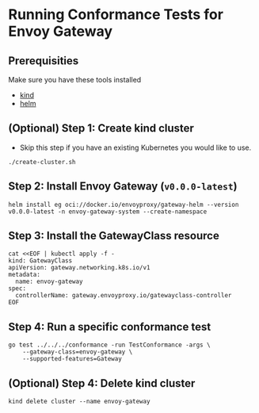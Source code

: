 # Running Conformance Tests for Envoy Gateway

## Prerequisities

Make sure you have these tools installed

* [kind](https://kind.sigs.k8s.io/docs/user/quick-start/#installation)
* [helm](https://helm.sh/docs/intro/install/)

## (Optional) Step 1: Create kind cluster

* Skip this step if you have an existing Kubernetes you would like to use.

```shell script
./create-cluster.sh
```

## Step 2: Install Envoy Gateway (`v0.0.0-latest`)

```shell script
helm install eg oci://docker.io/envoyproxy/gateway-helm --version v0.0.0-latest -n envoy-gateway-system --create-namespace
```

## Step 3: Install the GatewayClass resource

```shell script
cat <<EOF | kubectl apply -f -
kind: GatewayClass
apiVersion: gateway.networking.k8s.io/v1
metadata:
  name: envoy-gateway
spec:
  controllerName: gateway.envoyproxy.io/gatewayclass-controller
EOF
```

## Step 4: Run a specific conformance test

```shell script
go test ../../../conformance -run TestConformance -args \
    --gateway-class=envoy-gateway \
    --supported-features=Gateway
```

## (Optional) Step 4: Delete kind cluster

```shell script
kind delete cluster --name envoy-gateway
```
